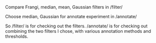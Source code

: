 Compare Frangi, median, mean, Gaussian filters in /filter/

Choose median, Gaussian for annotate experiment in /annotate/

So /filter/ is for checking out the filters.
/annotate/ is for checking out combining the two filters I chose, with various annotation methods and thresholds.